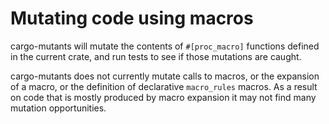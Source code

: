 # Mutating code using macros

cargo-mutants will mutate the contents of `#[proc_macro]` functions defined in the current crate, and run tests to see if those mutations are caught.

cargo-mutants does not currently mutate calls to macros, or the expansion of a macro, or the definition of declarative `macro_rules` macros. As a result on code that is mostly produced by macro expansion it may not find many mutation opportunities.
